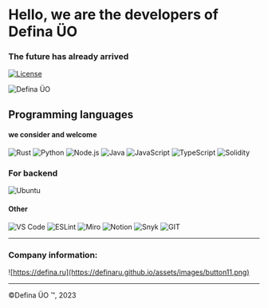 # Hello, we are the developers of Defina ÜO

### The future has already arrived

[![License](https://img.shields.io/github/license/DefinaCorporation/.github.svg)](https://github.com/DefinaCorporation/Defina-LLC/blob/master/LICENSE)

![Defina ÜO](https://defina.netlify.app/promo/background.png)

## Programming languages 
#### we consider and welcome

![Rust](https://img.shields.io/badge/rust-black?style=for-the-badge&logo=rust&logoColor=8000ff)
![Python](https://img.shields.io/badge/python-black?style=for-the-badge&logo=python&logoColor=ffdf76)
![Node.js](https://img.shields.io/badge/node.js-black?style=for-the-badge&logo=Node.js&logoColor=026e00)
![Java](https://img.shields.io/badge/java-black?style=for-the-badge&logo=openjdk&logoColor=red)
![JavaScript](https://img.shields.io/badge/javascript-black?style=for-the-badge&logo=javascript&logoColor=efd81d)
![TypeScript](https://img.shields.io/badge/typescript-black?style=for-the-badge&logo=TypeScript&logoColor=3178c6)
![Solidity](https://img.shields.io/badge/solidity-black?style=for-the-badge&logo=solidity&logoColor=blue)

### For backend

![Ubuntu](https://img.shields.io/badge/Ubuntu-E95420?style=for-the-badge&logo=ubuntu&logoColor=white)

#### Other

![VS Code](https://img.shields.io/badge/VS_Code-0078D4?style=for-the-badge&logo=visual%20studio%20code&logoColor=white)
![ESLint](https://img.shields.io/badge/eslint-3A33D1?style=for-the-badge&logo=eslint&logoColor=white)
![Miro](https://img.shields.io/badge/Miro-050038?style=for-the-badge&logo=Miro&logoColor=white)
![Notion](https://img.shields.io/badge/Notion-white?style=for-the-badge&logo=notion&logoColor=000)
![Snyk](https://img.shields.io/badge/Snyk-4C4A73?style=for-the-badge&logo=snyk&logoColor=white)
![GIT](https://img.shields.io/badge/GIT-E44C30?style=for-the-badge&logo=git&logoColor=white)

---

### Company information:

![https://defina.ru](https://definaru.github.io/assets/images/button11.png)



***
&copy;Defina ÜO &trade;, 2023
